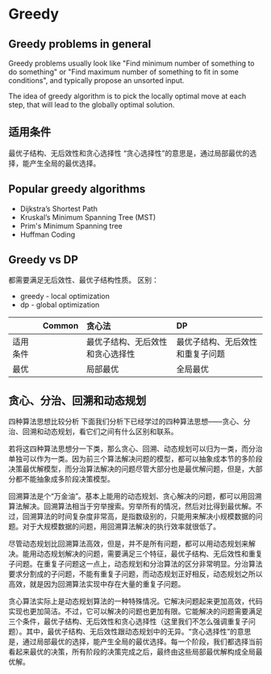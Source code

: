 # Greedy
## Greedy problems in general

Greedy problems usually look like "Find minimum number of something to do something" or "Find maximum number of something to fit in some conditions", and typically propose an unsorted input.

The idea of greedy algorithm is to pick the locally optimal move at each step, that will lead to the globally optimal solution.

## 适用条件
最优子结构、无后效性和贪心选择性
“贪心选择性”的意思是，通过局部最优的选择，能产生全局的最优选择。

##  Popular greedy algorithms

* Dijkstra’s Shortest Path
* Kruskal’s Minimum Spanning Tree (MST)
* Prim's Minimum Spanning tree
* Huffman Coding

## Greedy vs DP
都需要满足无后效性、最优子结构性质。
区别：
- greedy - local optimization
- dp - global optimization

|         | Common      | 贪心法              | DP                             |
|:--------|:------------|:--------------------|:-------------------------------|
| 适用条件 |             | 最优子结构、无后效性和贪心选择性 | 最优子结构、无后效性和重复子问题 |
| 最优     |             | 局部最优            | 全局最优                       |

## 贪心、分治、回溯和动态规划
四种算法思想比较分析
下面我们分析下已经学过的四种算法思想——贪心、分治、回溯和动态规划，看它们之间有什么区别和联系。

若将这四种算法思想分一下类，那么贪心、回溯、动态规划可以归为一类，而分治单独可以作为一类。因为前三个算法解决问题的模型，都可以抽象成本节的多阶段决策最优解模型，而分治算法解决的问题尽管大部分也是最优解问题，但是，大部分都不能抽象成多阶段决策模型。

回溯算法是个“万金油”。基本上能用的动态规划、贪心解决的问题，都可以用回溯算法解决。回溯算法相当于穷举搜索。穷举所有的情况，然后对比得到最优解。不过，回溯算法的时间复杂度非常高，是指数级别的，只能用来解决小规模数据的问题。对于大规模数据的问题，用回溯算法解决的执行效率就很低了。

尽管动态规划比回溯算法高效，但是，并不是所有问题，都可以用动态规划来解决。能用动态规划解决的问题，需要满足三个特征，最优子结构、无后效性和重复子问题。在重复子问题这一点上，动态规划和分治算法的区分非常明显。分治算法要求分割成的子问题，不能有重复子问题，而动态规划正好相反，动态规划之所以高效，就是因为回溯算法实现中存在大量的重复子问题。

贪心算法实际上是动态规划算法的一种特殊情况。它解决问题起来更加高效，代码实现也更加简洁。不过，它可以解决的问题也更加有限。它能解决的问题需要满足三个条件，最优子结构、无后效性和贪心选择性（这里我们不怎么强调重复子问题）。其中，最优子结构、无后效性跟动态规划中的无异。“贪心选择性”的意思是，通过局部最优的选择，能产生全局的最优选择。每一个阶段，我们都选择当前看起来最优的决策，所有阶段的决策完成之后，最终由这些局部最优解构成全局最优解。